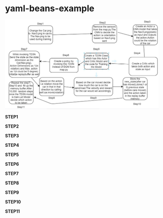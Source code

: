 # yaml-beans-example

![](https://github.com/sudhakarmlal/EVA/blob/master/Phase2/Session10/images/FlowChartTD3N.JPG)


**STEP1**



**STEP2**


**STEP3**


**STEP4**



**STEP5**


**STEP6**


**STEP7**


**STEP8**


**STEP9**


**STEP10**


**STEP11**


